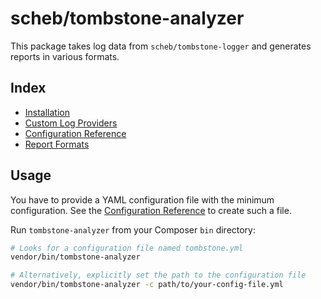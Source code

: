 scheb/tombstone-analyzer
========================

This package takes log data from `scheb/tombstone-logger` and generates reports in various formats.

Index
-----

- [Installation](installation.md)
- [Custom Log Providers](log_providers.md)
- [Configuration Reference](configuration.md)
- [Report Formats](report_formats.md)

Usage
----

You have to provide a YAML configuration file with the minimum configuration. See the
[Configuration Reference](configuration.md) to create such a file.

Run `tombstone-analyzer` from your Composer `bin` directory:

```bash
# Looks for a configuration file named tombstone.yml
vendor/bin/tombstone-analyzer

# Alternatively, explicitly set the path to the configuration file
vendor/bin/tombstone-analyzer -c path/to/your-config-file.yml
```

